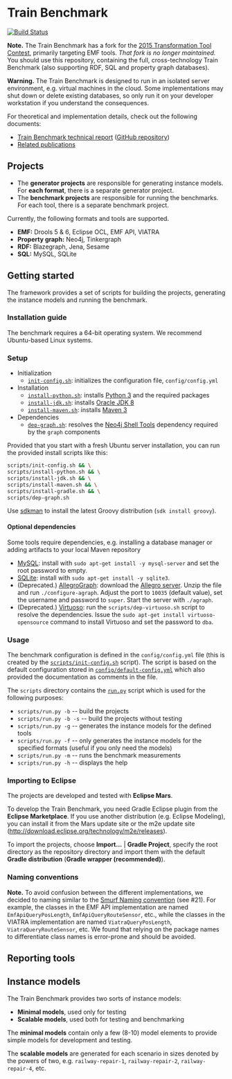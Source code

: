 # Train Benchmark

[![Build Status](https://travis-ci.org/FTSRG/trainbenchmark.svg?branch=master)](https://travis-ci.org/FTSRG/trainbenchmark)

**Note.** The Train Benchmark has a fork for the [2015 Transformation Tool Contest](https://github.com/FTSRG/trainbenchmark-ttc), primarily targeting EMF tools. _That fork is no longer maintained._ You should use this repository, containing the full, cross-technology Train Benchmark (also supporting RDF, SQL and property graph databases).

**Warning.** The Train Benchmark is designed to run in an isolated server environment, e.g. virtual machines in the cloud. Some implementations may shut down or delete existing databases, so only run it on your developer workstation if you understand the consequences.

For theoretical and implementation details, check out the following documents:
* [Train Benchmark technical report](https://www.sharelatex.com/github/repos/FTSRG/trainbenchmark-docs/builds/latest/output.pdf) ([GitHub repository](https://github.com/FTSRG/trainbenchmark-docs))
* [Related publications](http://incquery.net/publications/trainbenchmark)

## Projects

* The **generator projects** are responsible for generating instance models. For **each format**, there is a separate generator project.
* The **benchmark projects** are responsible for running the benchmarks. For each tool, there is a separate benchmark project.

Currently, the following formats and tools are supported.

* **EMF:** Drools 5 & 6, Eclipse OCL, EMF API, VIATRA
* **Property graph:** Neo4j, Tinkergraph
* **RDF:** Blazegraph, Jena, Sesame
* **SQL:** MySQL, SQLite

## Getting started

The framework provides a set of scripts for building the projects, generating the instance models and running the benchmark.

### Installation guide

The benchmark requires a 64-bit operating system. We recommend Ubuntu-based Linux systems.

### Setup

* Initialization
    * [`init-config.sh`](scripts/init-config.sh): initializes the configuration file, `config/config.yml`
* Installation
    * [`install-python.sh`](scripts/install-python.sh): installs [Python 3](https://www.python.org/downloads/) and the required packages
    * [`install-jdk.sh`](scripts/install-jdk.sh): installs [Oracle JDK 8](https://github.com/FTSRG/cheat-sheets/wiki/Linux-packages#oracle-jdk)
    * [`install-maven.sh`](scripts/install-maven.sh): installs [Maven 3](https://github.com/FTSRG/technology-cheat-sheets/wiki/Linux-packages#maven-3)
* Dependencies
    * [`dep-graph.sh`](scripts/dep-graph.sh): resolves the [Neo4j Shell Tools](https://github.com/jexp/neo4j-shell-tools) dependency required by the `graph` components

Provided that you start with a fresh Ubuntu server installation, you can run the provided install scripts like this:

```bash
scripts/init-config.sh && \
scripts/install-python.sh && \
scripts/install-jdk.sh && \
scripts/install-maven.sh && \
scripts/install-gradle.sh && \
scripts/dep-graph.sh
```

Use [sdkman](http://sdkman.io/) to install the latest Groovy distribution (`sdk install groovy`).

#### Optional dependencies

Some tools require dependencies, e.g. installing a database manager or adding artifacts to your local Maven repository

* [MySQL](hu.bme.mit.trainbenchmark.benchmark.mysql): install with `sudo apt-get install -y mysql-server` and set the root password to empty.
* [SQLite](hu.bme.mit.trainbenchmark.benchmark.sqlite): install with `sudo apt-get install -y sqlite3`.
* (Deprecated.) [AllegroGraph](hu.bme.mit.trainbenchmark.benchmark.allegro): download the [Allegro server](http://franz.com/agraph/downloads/server). Unzip the file and run `./configure-agraph`. Adjust the port to `10035` (default value), set the username and password to `super`. Start the server with `./agraph`.
* (Deprecated.) [Virtuoso](hu.bme.mit.trainbenchmark.benchmark.virtuoso): run the `scripts/dep-virtuoso.sh` script to resolve the dependencies. Issue the `sudo apt-get install virtuoso-opensource` command to install Virtuoso and set the password to `dba`.

### Usage

The benchmark configuration is defined in the `config/config.yml` file (this is created by the [`scripts/init-config.sh`](scripts/init-config.sh) script). The script is based on the default configuration stored in [`config/default-config.yml`](config/default-config.yml) which also provided the documentation as comments in the file.

The `scripts` directory contains the [`run.py`](scripts/run.py) script which is used for the following purposes:
* `scripts/run.py -b` -- build the projects
* `scripts/run.py -b -s` -- build the projects without testing
* `scripts/run.py -g` -- generates the instance models for the defined tools
* `scripts/run.py -f` -- only generates the instance models for the specified formats (useful if you only need the models)
* `scripts/run.py -m` -- runs the benchmark measurements
* `scripts/run.py -h` -- displays the help

### Importing to Eclipse

The projects are developed and tested with **Eclipse Mars**.

To develop the Train Benchmark, you need Gradle Eclipse plugin from the **Eclipse Marketplace**. If you use another distribution (e.g. Eclipse Modeling), you can install it from the Mars update site or the m2e update site (<http://download.eclipse.org/technology/m2e/releases>).

To import the projects, choose **Import...** | **Gradle Project**, specify the root directory as the repository directory and import them with the default **Gradle distribution** (**Gradle wrapper (recommended)**).

### Naming conventions

**Note.** To avoid confusion between the different implementations, we decided to naming similar to the [Smurf Naming convention](http://blog.codinghorror.com/new-programming-jargon/) (see #21). For example, the classes in the EMF API implementation are named `EmfApiQueryPosLength`, `EmfApiQueryRouteSensor`, etc., while the classes in the VIATRA implementation are named `ViatraQueryPosLength`, `ViatraQueryRouteSensor`, etc. We found that relying on the package names to differentiate class names is error-prone and should be avoided.

## Reporting tools



## Instance models

The Train Benchmark provides two sorts of instance models:

* **Minimal models**, used only for testing
* **Scalable models**, used both for testing and benchmarking

The **minimal models** contain only a few (8-10) model elements to provide simple models for development and testing.

The **scalable models** are generated for each scenario in sizes denoted by the powers of two, e.g. `railway-repair-1`, `railway-repair-2`, `railway-repair-4`, etc.
